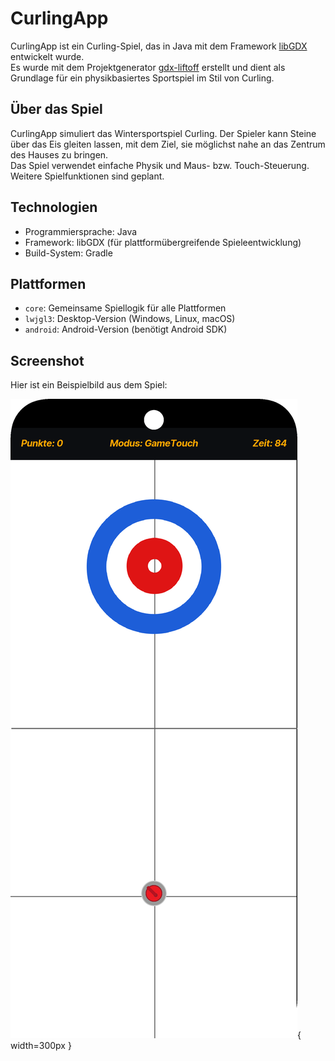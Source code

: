 # CurlingApp

CurlingApp ist ein Curling-Spiel, das in Java mit dem Framework [libGDX](https://libgdx.com/) entwickelt wurde.  
Es wurde mit dem Projektgenerator [gdx-liftoff](https://github.com/libgdx/gdx-liftoff) erstellt und dient als Grundlage für ein physikbasiertes Sportspiel im Stil von Curling.

## Über das Spiel

CurlingApp simuliert das Wintersportspiel Curling. Der Spieler kann Steine über das Eis gleiten lassen, mit dem Ziel, sie möglichst nahe an das Zentrum des Hauses zu bringen.  
Das Spiel verwendet einfache Physik und Maus- bzw. Touch-Steuerung. Weitere Spielfunktionen sind geplant.

## Technologien

- Programmiersprache: Java  
- Framework: libGDX (für plattformübergreifende Spieleentwicklung)  
- Build-System: Gradle

## Plattformen

- `core`: Gemeinsame Spiellogik für alle Plattformen  
- `lwjgl3`: Desktop-Version (Windows, Linux, macOS)  
- `android`: Android-Version (benötigt Android SDK)

## Screenshot

Hier ist ein Beispielbild aus dem Spiel:

![Ingame Screenshot](assets/screenshots/ingame.png){ width=300px }

